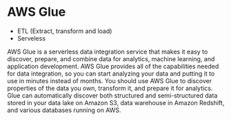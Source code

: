 # AWS Glue

- ETL (Extract, transform and load)
- Serveless

AWS Glue is a serverless data integration service that makes it easy to discover, prepare, and combine data for analytics, machine learning, and application development. AWS Glue provides all of the capabilities needed for data integration, so you can start analyzing your data and putting it to use in minutes instead of months. You should use AWS Glue to discover properties of the data you own, transform it, and prepare it for analytics. Glue can automatically discover both structured and semi-structured data stored in your data lake on Amazon S3, data warehouse in Amazon Redshift, and various databases running on AWS.

